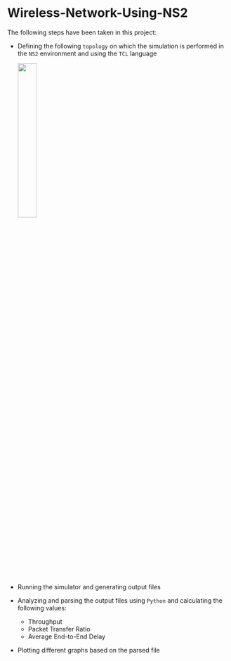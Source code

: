 # Wireless-Network-Using-NS2

The following steps have been taken in this project:

* Defining the following `topology` on which the simulation is performed in the `NS2` environment and using the `TCL` language

  <a href='https://www.linkpicture.com/view.php?img=LPic64c192ed0f7f8924249827'><img src='https://www.linkpicture.com/q/Untitled_29.png' type='image' hight=30% width=30%></a>
* Running the simulator and generating output files
* Analyzing and parsing the output files using `Python` and calculating the following values:
  * Throughput
  * Packet Transfer Ratio
  * Average End-to-End Delay
* Plotting different graphs based on the parsed file

